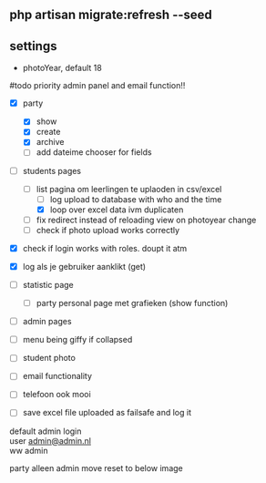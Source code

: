 php artisan migrate:refresh --seed 
---
settings
---
 - photoYear, default 18


#todo
priority admin panel and email function!!
 * [x] party
    * [x] show
    * [x] create
    * [x] archive
    * [ ] add dateime chooser for fields
* [ ] students pages
    * [ ] list pagina om leerlingen te uplaoden in csv/excel
        * [ ] log upload to database with who and the time
        * [x] loop over excel data ivm duplicaten
    * [ ] fix redirect instead of reloading view on photoyear change
    * [ ] check if photo upload works correctly
* [x] check if login works with roles. doupt it atm
* [x] log als je gebruiker aanklikt (get)      
  
* [ ] statistic page
    * [ ] party personal page met grafieken (show function)
 * [ ] admin pages
 * [ ] menu being giffy if collapsed
 * [ ] student photo
 * [ ] email functionality 
 * [ ] telefoon ook mooi

*[ ] save excel file uploaded as failsafe and log it

default admin login <br>
user admin@admin.nl<br>
ww admin


party alleen admin
move reset to below image